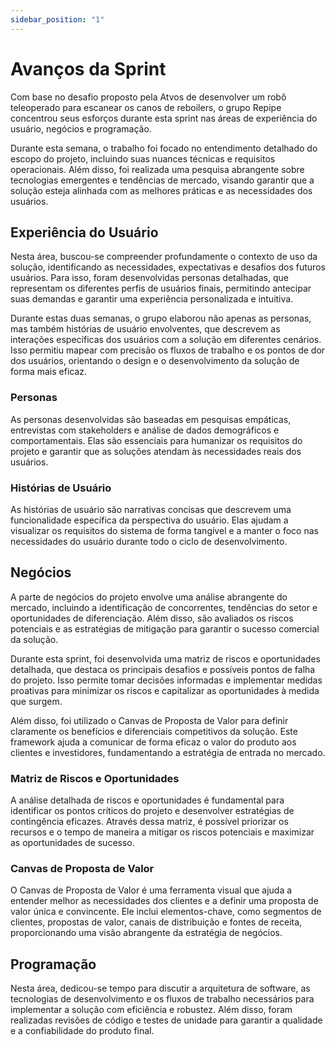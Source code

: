 ```yaml
---
sidebar_position: "1"
---
```


# Avanços da Sprint

Com base no desafio proposto pela Atvos de desenvolver um robô teleoperado para escanear os canos de reboilers, o grupo Repipe concentrou seus esforços durante esta sprint nas áreas de experiência do usuário, negócios e programação.

Durante esta semana, o trabalho foi focado no entendimento detalhado do escopo do projeto, incluindo suas nuances técnicas e requisitos operacionais. Além disso, foi realizada uma pesquisa abrangente sobre tecnologias emergentes e tendências de mercado, visando garantir que a solução esteja alinhada com as melhores práticas e as necessidades dos usuários.

## Experiência do Usuário

Nesta área, buscou-se compreender profundamente o contexto de uso da solução, identificando as necessidades, expectativas e desafios dos futuros usuários. Para isso, foram desenvolvidas personas detalhadas, que representam os diferentes perfis de usuários finais, permitindo antecipar suas demandas e garantir uma experiência personalizada e intuitiva.

Durante estas duas semanas, o grupo elaborou não apenas as personas, mas também histórias de usuário envolventes, que descrevem as interações específicas dos usuários com a solução em diferentes cenários. Isso permitiu mapear com precisão os fluxos de trabalho e os pontos de dor dos usuários, orientando o design e o desenvolvimento da solução de forma mais eficaz.

### Personas

As personas desenvolvidas são baseadas em pesquisas empáticas, entrevistas com stakeholders e análise de dados demográficos e comportamentais. Elas são essenciais para humanizar os requisitos do projeto e garantir que as soluções atendam às necessidades reais dos usuários.

### Histórias de Usuário

As histórias de usuário são narrativas concisas que descrevem uma funcionalidade específica da perspectiva do usuário. Elas ajudam a visualizar os requisitos do sistema de forma tangível e a manter o foco nas necessidades do usuário durante todo o ciclo de desenvolvimento.

## Negócios

A parte de negócios do projeto envolve uma análise abrangente do mercado, incluindo a identificação de concorrentes, tendências do setor e oportunidades de diferenciação. Além disso, são avaliados os riscos potenciais e as estratégias de mitigação para garantir o sucesso comercial da solução.

Durante esta sprint, foi desenvolvida uma matriz de riscos e oportunidades detalhada, que destaca os principais desafios e possíveis pontos de falha do projeto. Isso permite tomar decisões informadas e implementar medidas proativas para minimizar os riscos e capitalizar as oportunidades à medida que surgem.

Além disso, foi utilizado o Canvas de Proposta de Valor para definir claramente os benefícios e diferenciais competitivos da solução. Este framework ajuda a comunicar de forma eficaz o valor do produto aos clientes e investidores, fundamentando a estratégia de entrada no mercado.

### Matriz de Riscos e Oportunidades

A análise detalhada de riscos e oportunidades é fundamental para identificar os pontos críticos do projeto e desenvolver estratégias de contingência eficazes. Através dessa matriz, é possível priorizar os recursos e o tempo de maneira a mitigar os riscos potenciais e maximizar as oportunidades de sucesso.

### Canvas de Proposta de Valor

O Canvas de Proposta de Valor é uma ferramenta visual que ajuda a entender melhor as necessidades dos clientes e a definir uma proposta de valor única e convincente. Ele inclui elementos-chave, como segmentos de clientes, propostas de valor, canais de distribuição e fontes de receita, proporcionando uma visão abrangente da estratégia de negócios.

## Programação

Nesta área, dedicou-se tempo para discutir a arquitetura de software, as tecnologias de desenvolvimento e os fluxos de trabalho necessários para implementar a solução com eficiência e robustez. Além disso, foram realizadas revisões de código e testes de unidade para garantir a qualidade e a confiabilidade do produto final.
